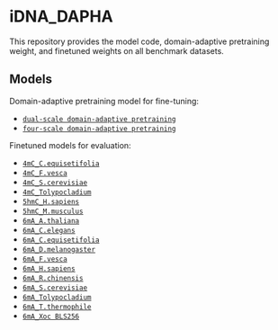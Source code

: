 # iDNA_DAPHA

This repository provides the model code, domain-adaptive pretraining weight, and finetuned weights on all benchmark datasets.

## Models

Domain-adaptive pretraining model for fine-tuning:
- [`dual-scale domain-adaptive pretraining`](https://drive.google.com/file/d/1t3Db41Pti4jxjXojkqcIKI3bjOGPyiu3/view?usp=sharing)
- [`four-scale domain-adaptive pretraining`](https://drive.google.com/file/d/1wlQjloip0VxOJGXDrG4X5JX4ZA31F94C/view?usp=sharing)

Finetuned models for evaluation:
- [`4mC_C.equisetifolia`](https://drive.google.com/file/d/1xJ-irPvdyhSqunvApOWB_bOCC99tjQ72/view?usp=sharing)
- [`4mC_F.vesca`](https://drive.google.com/file/d/1A99nrNSsM85L-2MrKX3VkOfbuMeOHmXY/view?usp=sharing)
- [`4mC_S.cerevisiae`](https://drive.google.com/file/d/1IaXbcflo3aoEx7B8E8Cjhvy99jXO-O6C/view?usp=sharing)
- [`4mC_Tolypocladium`](https://drive.google.com/file/d/1NQRC2pgwfw6MkaYyXpDuPeGJk4MoJxxM/view?usp=sharing)
- [`5hmC_H.sapiens`](https://drive.google.com/file/d/1e4dTsq9zTm3F8hr4mEErlmqw6gPQ27AU/view?usp=sharing)
- [`5hmC_M.musculus`](https://drive.google.com/file/d/18pF0T6YCuiVS2INg76FICQh6Uj5Hc7gi/view?usp=sharing)
- [`6mA_A.thaliana`](https://drive.google.com/file/d/1AABQF9VNFL3nTRWlCkq6lm7CgBrCa24o/view?usp=sharing)
- [`6mA_C.elegans`](https://drive.google.com/file/d/1th5TwzMUioXpTlBdOqD9Cw952vbwx2lO/view?usp=sharing)
- [`6mA_C.equisetifolia`](https://drive.google.com/file/d/1tnGpgVE33FHlhR_qSaZUAEjsyMvgHZBy/view?usp=sharing)
- [`6mA_D.melanogaster`](https://drive.google.com/file/d/1U_-Aok99m7zsGjafGZfz6fsO7Tr8h32u/view?usp=sharing)
- [`6mA_F.vesca`](https://drive.google.com/file/d/1wsxdQ_AddhzATQSmfQtFktyMGWzW14I_/view?usp=sharing)
- [`6mA_H.sapiens`](https://drive.google.com/file/d/1uiLY2xMJ1Orhim4Pv2L9flZDufWlqOFU/view?usp=sharing)
- [`6mA_R.chinensis`](https://drive.google.com/file/d/1hGXcteM_Fu-kDy-zsIRFmF20dZciLKEM/view?usp=sharing)
- [`6mA_S.cerevisiae`](https://drive.google.com/file/d/1fkD-VJzJ5P22y_AwbxmoKfROb3HLvq7l/view?usp=sharing)
- [`6mA_Tolypocladium`](https://drive.google.com/file/d/1yaSFjMAYFaCeL0UxGQl9fddxq00RsdZP/view?usp=sharing)
- [`6mA_T.thermophile`](https://drive.google.com/file/d/1VTKgT6ALv-_RCXcitQvXKGerU8y2-VFO/view?usp=sharing)
- [`6mA_Xoc BLS256`](https://drive.google.com/file/d/1TPUCOlZsNBfwVszKLAbO8DNB5nJdbVh-/view?usp=sharing)


